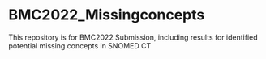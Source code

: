 # BMC2022_Missingconcepts
This repository is for BMC2022 Submission, including results for identified potential missing concepts in SNOMED CT

